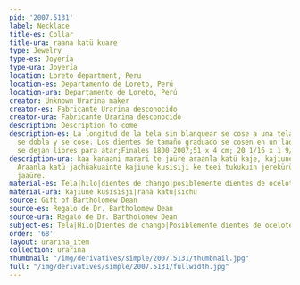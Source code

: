 ```yaml
---
pid: '2007.5131'
label: Necklace
title-es: Collar
title-ura: raana katü kuare
type: Jewelry
type-es: Joyería
type-ura: Joyería
location: Loreto department, Peru
location-es: Departamento de Loreto, Perú
location-ura: Departamento de Loreto, Perú
creator: Unknown Urarina maker
creator-es: Fabricante Urarina desconocido
creator-ura: Fabricante Urarina desconocido
description: Description to come
description-es: La longitud de la tela sin blanquear se cose a una tela azul oscuro,
  se dobla y se cose. Los dientes de tamaño graduado se cosen en un lado. Los extremos
  se dejan libres para atar;Finales 1800-2007;51 x 4 cm; 20 1/16 x 1 9/16 pulgadas
description-ura: kaa kanaani marari te jaüre araanla katü kaje, kajiuneke aüateein.
  Araanla katü jachüakuainte kajiune kusisiji ke teei tukukuin jerekürüne kaanejeein
  jaaüre.
material-es: Tela|hilo|dientes de chango|posiblemente dientes de ocelote
material-ura: kajiune kusisisji|rana katü|sichu
source: Gift of Bartholomew Dean
source-es: Regalo de Dr. Bartholomew Dean
source-ura: Regalo de Dr. Bartholomew Dean
subject-es: Tela|Hilo|Dientes de chango|Posiblemente dientes de ocelote|Joyería
order: '68'
layout: urarina_item
collection: urarina
thumbnail: "/img/derivatives/simple/2007.5131/thumbnail.jpg"
full: "/img/derivatives/simple/2007.5131/fullwidth.jpg"
---
```

